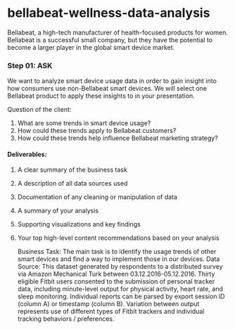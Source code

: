 # bellabeat-wellness-data-analysis
Bellabeat, a high-tech manufacturer of health-focused products for women. Bellabeat is a successful small company, but they have the potential to become a larger player in the global smart device market.


### Step 01: ASK
We want to analyze smart device usage data in order to gain insight into how consumers use non-Bellabeat smart devices. We will select one Bellabeat product to apply these insights to in your presentation.

Question of the client:
1. What are some trends in smart device usage?
2. How could these trends apply to Bellabeat customers?
3. How could these trends help influence Bellabeat marketing strategy?

#### Deliverables:
1. A clear summary of the business task
2. A description of all data sources used
3. Documentation of any cleaning or manipulation of data
4. A summary of your analysis
5. Supporting visualizations and key findings
6. Your top high-level content recommendations based on your analysis

   Business Task: The main task is to identify the usage trends of other smart devices and find a way to implement those in our devices.
   Data Source: This dataset generated by respondents to a distributed survey via Amazon Mechanical Turk between 03.12.2016-05.12.2016. Thirty eligible Fitbit users consented to the submission of personal tracker data, including minute-level output for physical activity, heart rate, and sleep monitoring. Individual reports can be parsed by export session ID (column A) or timestamp (column B). Variation between output represents use of different types of Fitbit trackers and individual tracking behaviors / preferences.


   
